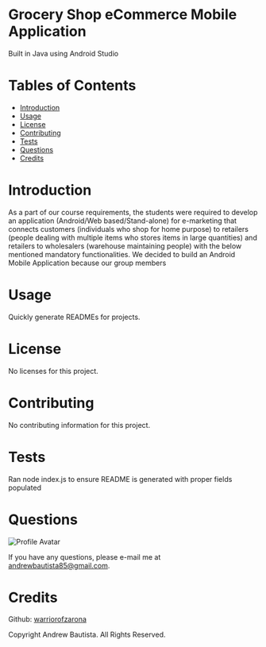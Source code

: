 
# Grocery Shop eCommerce Mobile Application
Built in Java using Android Studio
# Tables of Contents
* [Introduction](#introduction)
* [Usage](#usage)
* [License](#license)
* [Contributing](#contributing)
* [Tests](#tests)
* [Questions](#questions)
* [Credits](#credits)

# Introduction
As a part of our course requirements, the students were required to develop an application
(Android/Web based/Stand-alone) for e-marketing that connects customers (individuals who shop
for home purpose) to retailers (people dealing with multiple items who stores items in large
quantities) and retailers to wholesalers (warehouse maintaining people) with the below mentioned
mandatory functionalities. We decided to build an Android Mobile Application because our group members 

# Usage
Quickly generate READMEs for projects.

# License
No licenses for this project.



# Contributing
No contributing information for this project.

# Tests
Ran node index.js to ensure README is generated with proper fields populated

# Questions
![Profile Avatar](https://avatars0.githubusercontent.com/u/56315576?v=4)

If you have any questions, please e-mail me at andrewbautista85@gmail.com.


# Credits

Github: [warriorofzarona](https://api.github.com/users/WarriorofZarona)


Copyright Andrew Bautista. All Rights Reserved.
